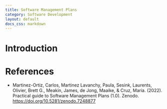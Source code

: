 ```yaml
---
title: Software Management Plans
category: Software Development
layout: default
docs_css: markdown
---
```



# Introduction


# References

- Martinez-Ortiz, Carlos, Martinez Lavanchy, Paula, Sesink, Laurents,
  Olivier, Brett G., Meakin, James, de Jong, Maaike, & Cruz,
  Maria. (2022). Practical guide to Software Management Plans
  (1.0). Zenodo. https://doi.org/10.5281/zenodo.7248877
